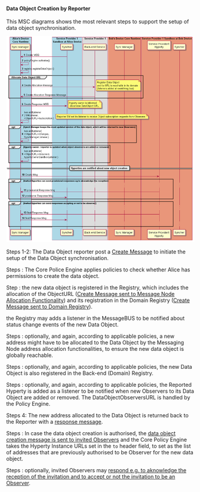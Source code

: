 #### Data Object Creation by Reporter

This MSC diagrams shows the most relevant steps to support the setup of data object synchronisation.

![Figure @runtime-basic-create-sync1 Request to create a Sync Data Object](data-object-create.png)

Steps 1-2: The Data Object reporter post a [Create Message](../../messages/data-sync-messages.md#hyperty-data-object-creation) to initiate the setup of the Data Object synchronisation.

Steps : The Core Police Engine applies policies to check whether Alice has permissions to create the data object.

Step : the new data object is registered in the Registry, which includes the allocation of the ObjectURL ([Create Message sent to Message Node Allocation Functionality](../../messages/address-allocation-messages.md#address-allocation-request)) and its registration in the Domain Registry ([Create Message sent to Domain Registry](../../messages/registration-messages.md#registration-request)).

the Registry may adds a listener in the MessageBUS to be notified about status change events of the new Data Object.

Steps : optionally, and again, according to applicable policies, a new address might have to be allocated to the Data Object by the Messaging Node address allocation functionalities, to ensure the new data object is globally reachable.

Steps : optionally, and again, according to applicable policies, the new Data Object is also registered in the Back-end (Domain) Registry.

Steps : optionally, and again, according to applicable policies, the Reported Hyperty is added as a listener to be notified when new Observers to its Data Object are added or removed. The DataObjectObserversURL is handled by the Policy Engine.

Steps 4: The new address allocated to the Data Object is returned back to the Reporter with a [response message](../../messages/data-sync-messages.md#response).

Steps : In case the data object creation is authorised, the [data object creation message is sent to invited Observers](../../messages/data-sync-messages.md#observer-invitation) and the Core Policy Engine takes the Hyperty Instance URLs set in the `to` header field, to set as the list of addresses that are previously authorised to be Observer for the new data object.

Steps : optionally, invited Observers may [respond e.g. to aknowledge the reception of the invitation and to accept or not the invitation to be an Observer](../../messages/data-sync-messages.md#response-3).
